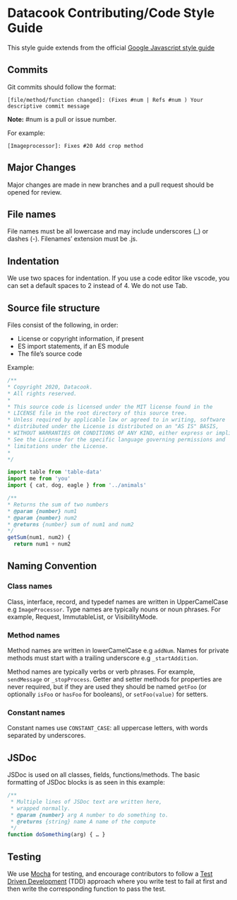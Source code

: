 # Datacook Contributing/Code Style Guide

This style guide extends from the official [Google Javascript style guide](https://google.github.io/styleguide/jsguide.html)

## Commits
Git commits should follow the format:

`[file/method/function changed]: (Fixes #num | Refs #num ) Your descriptive commit message`

__Note:__ #num is a pull or issue number.

For example:

`[Imageprocessor]: Fixes #20 Add crop method`

## Major Changes
Major changes are made in new branches and a pull request should be opened for review. 

## File names
File names must be all lowercase and may include underscores (_) or dashes (-). Filenames’ extension must be .js.

## Indentation
We use two spaces for indentation. If you use a code editor like vscode, you can set a default spaces to 2 instead of 4. We do not use Tab.

## Source file structure

Files consist of the following, in order:

 - License or copyright information, if present
 - ES import statements, if an ES module
 - The file’s source code 

 Example:

 ```javascript
/**
* Copyright 2020, Datacook.
* All rights reserved.
*
* This source code is licensed under the MIT license found in the
* LICENSE file in the root directory of this source tree.
* Unless required by applicable law or agreed to in writing, software
* distributed under the License is distributed on an "AS IS" BASIS,
* WITHOUT WARRANTIES OR CONDITIONS OF ANY KIND, either express or implied.
* See the License for the specific language governing permissions and
* limitations under the License.
 *
*/

import table from 'table-data'
import me from 'you'
import { cat, dog, eagle } from '../animals'

/**
 * Returns the sum of two numbers
 * @param {number} num1 
 * @param {number} num2 
 * @returns {number} sum of num1 and num2
 */
 getSum(num1, num2) {
   return num1 + num2

 ```


## Naming Convention

### Class names
Class, interface, record, and typedef names are written in UpperCamelCase e.g `ImageProcessor`.
Type names are typically nouns or noun phrases. For example, Request, ImmutableList, or VisibilityMode.

### Method names
Method names are written in lowerCamelCase e.g `addNum`. Names for private methods must start with a trailing underscore e.g `_startAddition`.

Method names are typically verbs or verb phrases. For example, `sendMessage` or `_stopProcess`. Getter and setter methods for properties are never required, but if they are used they should be named `getFoo` (or optionally `isFoo` or `hasFoo` for booleans), or `setFoo(value)` for setters.

### Constant names
Constant names use `CONSTANT_CASE`: all uppercase letters, with words separated by underscores.


## JSDoc
JSDoc is used on all classes, fields, functions/methods.
The basic formatting of JSDoc blocks is as seen in this example:

```javascript
/**
 * Multiple lines of JSDoc text are written here,
 * wrapped normally.
 * @param {number} arg A number to do something to.
 * @returns {string} name A name of the compute
 */
function doSomething(arg) { … }
```

## Testing

We use [Mocha](https://mochajs.org/) for testing, and encourage contributors to follow a [Test Driven Development](https://en.wikipedia.org/wiki/Test-driven_development) (TDD) approach where you write test to fail at first and then write the corresponding function to pass the test. 